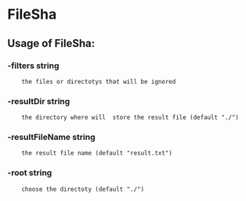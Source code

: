 # FileSha

## Usage of FileSha:
  ### -filters string
    	the files or directotys that will be ignored
  ### -resultDir string
    	the directory where will  store the result file (default "./")
  ### -resultFileName string
    	the result file name (default "result.txt")
  ### -root string
    	choose the directoty (default "./")
